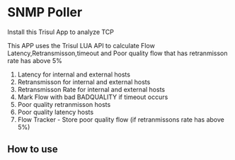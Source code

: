 # SNMP Poller

Install this Trisul App to analyze TCP 

This APP uses the Trisul LUA API to calculate Flow Latency,Retransmisson,timeout and Poor quality flow that has retranmisson rate has above 5%

1. Latency for internal and external hosts
2. Retransmisson for internal and external hosts
3. Retransmisson Rate for internal and external hosts
4. Mark Flow with bad BADQUALITY if timeout occurs
5. Poor quality retranmisson  hosts
6. Poor quality latency hosts
7. Flow Tracker - Store poor quality flow (if retranmissons rate has above 5%)


## How to use 

